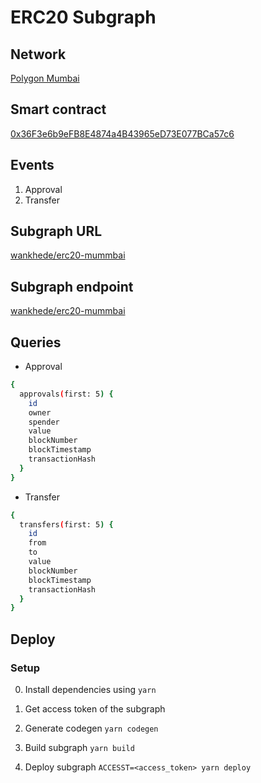# ERC20 Subgraph

## Network
[Polygon Mumbai](https://mumbai.polygonscan.com/)

## Smart contract
[0x36F3e6b9eFB8E4874a4B43965eD73E077BCa57c6](https://mumbai.polygonscan.com/address/0x36f3e6b9efb8e4874a4b43965ed73e077bca57c6#code)

## Events
1. Approval
2. Transfer

## Subgraph URL
[wankhede/erc20-mummbai](https://thegraph.com/hosted-service/subgraph/wankhede04/erc20-mumbai)

## Subgraph endpoint
[wankhede/erc20-mummbai](https://api.thegraph.com/subgraphs/name/wankhede04/erc20-mumbai)

## Queries

- Approval
```sh
{
  approvals(first: 5) {
    id
    owner
    spender
    value
    blockNumber
    blockTimestamp
    transactionHash
  }
}
```

- Transfer
```sh
{
  transfers(first: 5) {
    id
    from
    to
    value
    blockNumber
    blockTimestamp
    transactionHash
  }
}
```

## Deploy
### Setup
0. Install dependencies using `yarn`

1. Get access token of the subgraph

2. Generate codegen
`yarn codegen`

3. Build subgraph
`yarn build`

4. Deploy subgraph
`ACCESST=<access_token> yarn deploy`
